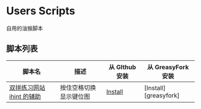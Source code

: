 # Users Scripts

自用的油猴脚本

## 脚本列表

| 脚本名 | 描述 | 从 GIthub 安装 | 从 GreasyFork 安装 |
| ---- | ---- | ---- | ---- |
| [双拼练习网站 ihint 的辅助][bh-github] | 按住空格切换显示键位图 | [Install][bh-github-raw] | [Install][greasyfork] |

[bh-github]: https://github.com/pinky-pig/use/blob/main/my-scripts/ihint-script.js
[bh-github-raw]: https://github.com/pinky-pig/use/blob/main/my-scripts/ihint-script.js





